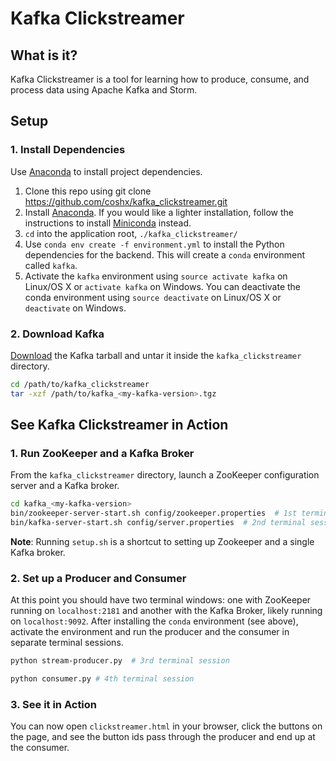 # Kafka Clickstreamer

## What is it?
Kafka Clickstreamer is a tool for learning how to produce, consume, and process data using Apache Kafka and Storm.

## Setup
### 1. Install Dependencies
Use [Anaconda](http://conda.pydata.org/docs/installation.html) to install project dependencies.

  1. Clone this repo using git clone https://github.com/coshx/kafka_clickstreamer.git
  1. Install [Anaconda](http://conda.pydata.org/docs/installation.html). If you would like a lighter installation, follow the instructions to install [Miniconda](http://conda.pydata.org/docs/install/quick.html) instead.
  1. `cd` into the application root, `./kafka_clickstreamer/`
  1. Use `conda env create -f environment.yml` to install the Python dependencies for the backend. This will create a `conda` environment called `kafka`.
  1. Activate the `kafka` environment using `source activate kafka` on Linux/OS X or `activate kafka` on Windows. You can deactivate the conda environment using `source deactivate` on Linux/OS X or `deactivate` on Windows.

### 2. Download Kafka
[Download](http://kafka.apache.org/downloads) the Kafka tarball and untar it inside the `kafka_clickstreamer` directory.

```bash
cd /path/to/kafka_clickstreamer
tar -xzf /path/to/kafka_<my-kafka-version>.tgz
```
## See Kafka Clickstreamer in Action
### 1. Run ZooKeeper and a Kafka Broker
From the `kafka_clickstreamer` directory, launch a ZooKeeper configuration server and a Kafka broker.

```bash
cd kafka_<my-kafka-version>
bin/zookeeper-server-start.sh config/zookeeper.properties  # 1st terminal session
bin/kafka-server-start.sh config/server.properties  # 2nd terminal session
```

**Note**: Running `setup.sh` is a shortcut to setting up Zookeeper and a single Kafka broker.

### 2. Set up a Producer and Consumer
At this point you should have two terminal windows: one with ZooKeeper running on `localhost:2181` and another with the Kafka Broker, likely running on `localhost:9092`. After installing the `conda` environment (see above), activate the environment and run the producer and the consumer in separate terminal sessions.

```bash
python stream-producer.py  # 3rd terminal session
```

```bash
python consumer.py # 4th terminal session
```
### 3. See it in Action
You can now open `clickstreamer.html` in your browser, click the buttons on the page, and see the button ids pass through the producer and end up at the consumer.
